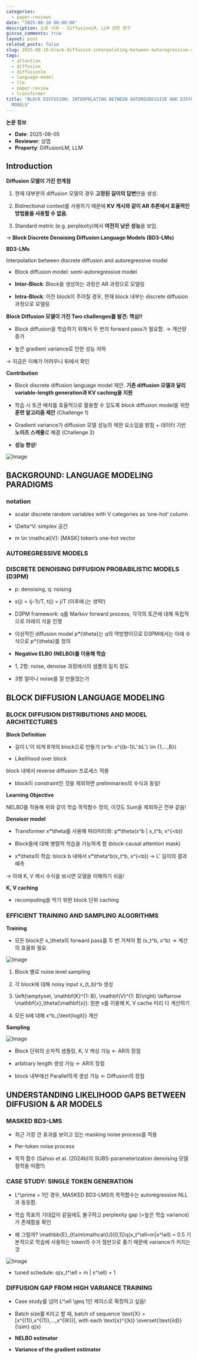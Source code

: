 ```yaml
---
categories:
  - paper-reviews
date: "2025-08-10 00:00:00"
description: 논문 리뷰 - DiffusionLM, LLM 관련 연구
giscus_comments: true
layout: post
related_posts: false
slug: 2025-08-10-block-diffusion-interpolating-between-autoregressive-and-diffusion-language
tags:
  - attention
  - diffusion
  - diffusionlm
  - language-model
  - llm
  - paper-review
  - transformer
title: "BLOCK DIFFUSION: INTERPOLATING BETWEEN AUTOREGRESSIVE AND DIFFUSION LANGUAGE
  MODELS"
---
```


**논문 정보**

- **Date**: 2025-08-05
- **Reviewer**: 상엽
- **Property**: DiffusionLM, LLM

## Introduction

**Diffusion 모델이 가진 한계점**

1. 현재 대부분의 diffusion 모델의 경우 **고정된 길이의 답변**만을 생성.

1. Bidirectional context를 사용하기 때문에 **KV 캐시와 같이 AR 추론에서 효율적인 방법들을 사용할 수 없음**.

1. Standard metric (e.g. perplexity)에서 **여전히 낮은 성능**을 보임.

→ **Block Discrete Denoising Diffusion Language Models (BD3-LMs)**

**BD3-LMs**

Interpolation between discrete diffusion and autoregressive model

- Block diffusion model: semi-autoregressive model

- **Inter-Block**: Block을 생성하는 과정은 AR 과정으로 모델링

- **Intra-Block**: 이전 block이 주어질 경우, 현재 block 내부는 discrete diffusion 과정으로 모델링

**Block Diffusion 모델이 가진 Two challenges를 발견: 핵심!!**

- Block diffusion을 학습하기 위해서 두 번의 forward pass가 필요함. → 계산량 증가

- 높은 gradient variance로 인한 성능 저하

→ 지금은 이해가 어려우니 뒤에서 확인

**Contribution**

- Block discrete diffusion language model 제안. **기존 diffusion 모델과 달리 variable-length generation과 KV caching을 지원**

- 학습 시 토큰 배치를 효율적으로 활용할 수 있도록 block diffusion model을 위한 **훈련 알고리즘 제안** (Challenge 1)

- Gradient variance가 diffusion 모델 성능의 제한 요소임을 밝힘 + 데이터 기반 **노이즈 스케줄**로 해결 (Challenge 2)

- **성능 향상**!

![Image](https://prod-files-secure.s3.us-west-2.amazonaws.com/3acbc979-3f43-48f4-8683-229c6104ec76/45b8f6de-b2b2-47cc-ac8b-8d268aa97e24/image.png?X-Amz-Algorithm=AWS4-HMAC-SHA256&X-Amz-Content-Sha256=UNSIGNED-PAYLOAD&X-Amz-Credential=ASIAZI2LB466R27ZVFKX%2F20250810%2Fus-west-2%2Fs3%2Faws4_request&X-Amz-Date=20250810T105949Z&X-Amz-Expires=3600&X-Amz-Security-Token=IQoJb3JpZ2luX2VjEJr%2F%2F%2F%2F%2F%2F%2F%2F%2F%2FwEaCXVzLXdlc3QtMiJGMEQCIGh3%2FVK8MxTZGWx8EIBPmzCC5B9Ex0Tk3YZUSo3qieJ0AiAF76nYDUcXmMJxHcjpA3wWo6J0DMA7AzOJDqmdCd1GdiqIBAjT%2F%2F%2F%2F%2F%2F%2F%2F%2F%2F8BEAAaDDYzNzQyMzE4MzgwNSIM6vTN%2FFvE7Q0qm3efKtwDoyRuNj8qCRSyr1D14k3QpH06%2BTqB1NJDMawNN%2Fd3eftUsqQMWsBUHlPW4fS7IZjzzsxfXyzTywvEGNXzOacqhROjhhqwIEHcQmuEzva%2Fq7sr93JFgFylhZNH5i6030B31Xrmy3QhFWx1ox%2BHmqyBwEvDp5fgDc3y0obpigKNRXJdQPnqk5BfkjeY%2B4z3pjbi9EzidjaW0Tgq5NWsoYiP%2BCql12BhwLFqnitpfIgAfwUIW1ga54TNzkYtm8BZIO3kA8BfobLJqGKsJ535ZeoBwII9VygJkhQVuQK7ToFr0re9yRxYUIjvu2wCZK7L89QVMHmGa1hWE1CD6zMz2RJziMDhNLOD2cbT%2BMaRDzP0ubhCrMQP5p5s7Fu6FhwOvKyh7xE0x3UUB6WgAI95izKGjf9nYb2gu1dufZ5iHcCUUcmErlAvM2fuPeZrNrw5zgHt6MTeJvU0T9XRCFrpT%2FM3cv8ZMfLPovzSSqm12eqSIQQCY1u%2BEkggeiklKUmowkQZIybTZfL2NiUVbRvsL6%2FsXCfY4iG%2BfCSl9kV4XQktZ7rgyzeiVBfsqM58ss1RtYvgohtBnEPkNbLMA%2FEDWXjlAwH29dZD9IvBTYTEBA6nmZ%2FCGeO33BuH%2FOvShbsw49PhxAY6pgEDK3W91VDJVlBdn20fWQTpstqSNvGyPdZ8A4z7%2BZRuMgND6myHrcaFSCQbeVvPvpt0sfYlo%2BwcXZOf1KenC1Itq1%2BOLMMD%2FQMYjBQIu8tJukAvzMAmw9sZxMd9x%2FBv9fbRAjhk9aHILudzdRO%2B8HNdfxWsYLTWnXmvvGA1NVxq5qkaIIEAmet7Tez8O7s51S18MeVQFYhtTZFOMCX06grZ5pIYrLUL&X-Amz-Signature=6ab3db514270a66f8b9e5246e2f9f7726e598f39f34b022dd6db71bb2b000c01&X-Amz-SignedHeaders=host&x-amz-checksum-mode=ENABLED&x-id=GetObject)

## BACKGROUND: LANGUAGE MODELING PARADIGMS

### **notation**

- scalar discrete random variables with V categories as ‘one-hot’ column

- \Delta^V: simplex 공간

- m \in \mathcal{V}: [MASK] token’s one-hot vector

### **AUTOREGRESSIVE MODELS**

### **DISCRETE DENOISING DIFFUSION PROBABILISTIC MODELS (D3PM)**

- p: denoising, q: noising

- s(j) = (j-1)/T, t(j) = j/T (이후에 j는 생략!)

- D3PM framework: q를 Markov forward process, 각각의 토큰에 대해 독립적으로 아래의 식을 진행

- 이상적인 diffusion model p*{\theta}는 q의 역방향이므로 D3PM에서는 아래 수식으로 p*{\theta}를 정의

- **Negative ELBO (NELBO)를 이용해 학습**

- 1, 2항: noise, denoise 과정에서의 샘플의 일치 정도

- 3항 얼마나 noise를 잘 만들었는가

## BLOCK DIFFUSION LANGUAGE MODELING

### BLOCK DIFFUSION DISTRIBUTIONS AND MODEL ARCHITECTURES

**Block Definition**

- 길이 L'이 되게 B개의 block으로 만들기 (x^b: x^{(b-1)L':bL'} \in \{1,...,B\})

- Likelihood over block

block 내에서 reverse diffusion 프로세스 적용

- block이 constraint인 것을 제외하면 preliminaries의 수식과 동일!

**Learning Objective**

NELBO를 적용해 위와 같이 학습 목적함수 정의, 이것도 Sum을 제외하곤 전부 같음!

**Denoiser model**

- Transformer x*\theta를 사용해 파라미터화: p*\theta(x^b | x_t^b, x^{<b})

- Block들에 대해 병렬적 학습을 가능하게 함 (block-causal attention mask)

- x*\theta의 학습: block b 내에서 x*\theta^b(x_t^b, x^{<b}) → L' 길이의 결과 예측

→ 아래 K, V 캐시 수식을 보시면 모델을 이해하기 쉬움!

**K, V caching**

- recomputing을 막기 위한 block 단위 caching

### EFFICIENT TRAINING AND SAMPLING ALGORITHMS

**Training**

- 모든 block은 x\_\theta의 forward pass를 두 번 거쳐야 함 (x_t^b, x^b) → 계산의 효율화 필요

![Image](https://prod-files-secure.s3.us-west-2.amazonaws.com/3acbc979-3f43-48f4-8683-229c6104ec76/eb4721a8-a676-45e2-b3f2-97af33df40a3/image.png?X-Amz-Algorithm=AWS4-HMAC-SHA256&X-Amz-Content-Sha256=UNSIGNED-PAYLOAD&X-Amz-Credential=ASIAZI2LB466R27ZVFKX%2F20250810%2Fus-west-2%2Fs3%2Faws4_request&X-Amz-Date=20250810T105949Z&X-Amz-Expires=3600&X-Amz-Security-Token=IQoJb3JpZ2luX2VjEJr%2F%2F%2F%2F%2F%2F%2F%2F%2F%2FwEaCXVzLXdlc3QtMiJGMEQCIGh3%2FVK8MxTZGWx8EIBPmzCC5B9Ex0Tk3YZUSo3qieJ0AiAF76nYDUcXmMJxHcjpA3wWo6J0DMA7AzOJDqmdCd1GdiqIBAjT%2F%2F%2F%2F%2F%2F%2F%2F%2F%2F8BEAAaDDYzNzQyMzE4MzgwNSIM6vTN%2FFvE7Q0qm3efKtwDoyRuNj8qCRSyr1D14k3QpH06%2BTqB1NJDMawNN%2Fd3eftUsqQMWsBUHlPW4fS7IZjzzsxfXyzTywvEGNXzOacqhROjhhqwIEHcQmuEzva%2Fq7sr93JFgFylhZNH5i6030B31Xrmy3QhFWx1ox%2BHmqyBwEvDp5fgDc3y0obpigKNRXJdQPnqk5BfkjeY%2B4z3pjbi9EzidjaW0Tgq5NWsoYiP%2BCql12BhwLFqnitpfIgAfwUIW1ga54TNzkYtm8BZIO3kA8BfobLJqGKsJ535ZeoBwII9VygJkhQVuQK7ToFr0re9yRxYUIjvu2wCZK7L89QVMHmGa1hWE1CD6zMz2RJziMDhNLOD2cbT%2BMaRDzP0ubhCrMQP5p5s7Fu6FhwOvKyh7xE0x3UUB6WgAI95izKGjf9nYb2gu1dufZ5iHcCUUcmErlAvM2fuPeZrNrw5zgHt6MTeJvU0T9XRCFrpT%2FM3cv8ZMfLPovzSSqm12eqSIQQCY1u%2BEkggeiklKUmowkQZIybTZfL2NiUVbRvsL6%2FsXCfY4iG%2BfCSl9kV4XQktZ7rgyzeiVBfsqM58ss1RtYvgohtBnEPkNbLMA%2FEDWXjlAwH29dZD9IvBTYTEBA6nmZ%2FCGeO33BuH%2FOvShbsw49PhxAY6pgEDK3W91VDJVlBdn20fWQTpstqSNvGyPdZ8A4z7%2BZRuMgND6myHrcaFSCQbeVvPvpt0sfYlo%2BwcXZOf1KenC1Itq1%2BOLMMD%2FQMYjBQIu8tJukAvzMAmw9sZxMd9x%2FBv9fbRAjhk9aHILudzdRO%2B8HNdfxWsYLTWnXmvvGA1NVxq5qkaIIEAmet7Tez8O7s51S18MeVQFYhtTZFOMCX06grZ5pIYrLUL&X-Amz-Signature=5cf63f629c543e86d11c4b3feac5c6a5a59d961072eb63d65d4268a5d1e9c165&X-Amz-SignedHeaders=host&x-amz-checksum-mode=ENABLED&x-id=GetObject)

1. Block 별로 noise level sampling

1. 각 block에 대해 noisy input x\_{t_b}^b 생성

1. \left(\emptyset, \mathbf{K}^{1: B}, \mathbf{V}^{1: B}\right) \leftarrow \mathbf{x}\_\theta(\mathbf{x}): 원본 x를 이용해 K, V cache 미리 다 계산하기

1. 모든 b에 대해 x^b\_{\text{logit}} 계산

**Sampling**

![Image](https://prod-files-secure.s3.us-west-2.amazonaws.com/3acbc979-3f43-48f4-8683-229c6104ec76/58c6f097-5e59-4fe3-ad19-c252725e2e29/image.png?X-Amz-Algorithm=AWS4-HMAC-SHA256&X-Amz-Content-Sha256=UNSIGNED-PAYLOAD&X-Amz-Credential=ASIAZI2LB466R27ZVFKX%2F20250810%2Fus-west-2%2Fs3%2Faws4_request&X-Amz-Date=20250810T105950Z&X-Amz-Expires=3600&X-Amz-Security-Token=IQoJb3JpZ2luX2VjEJr%2F%2F%2F%2F%2F%2F%2F%2F%2F%2FwEaCXVzLXdlc3QtMiJGMEQCIGh3%2FVK8MxTZGWx8EIBPmzCC5B9Ex0Tk3YZUSo3qieJ0AiAF76nYDUcXmMJxHcjpA3wWo6J0DMA7AzOJDqmdCd1GdiqIBAjT%2F%2F%2F%2F%2F%2F%2F%2F%2F%2F8BEAAaDDYzNzQyMzE4MzgwNSIM6vTN%2FFvE7Q0qm3efKtwDoyRuNj8qCRSyr1D14k3QpH06%2BTqB1NJDMawNN%2Fd3eftUsqQMWsBUHlPW4fS7IZjzzsxfXyzTywvEGNXzOacqhROjhhqwIEHcQmuEzva%2Fq7sr93JFgFylhZNH5i6030B31Xrmy3QhFWx1ox%2BHmqyBwEvDp5fgDc3y0obpigKNRXJdQPnqk5BfkjeY%2B4z3pjbi9EzidjaW0Tgq5NWsoYiP%2BCql12BhwLFqnitpfIgAfwUIW1ga54TNzkYtm8BZIO3kA8BfobLJqGKsJ535ZeoBwII9VygJkhQVuQK7ToFr0re9yRxYUIjvu2wCZK7L89QVMHmGa1hWE1CD6zMz2RJziMDhNLOD2cbT%2BMaRDzP0ubhCrMQP5p5s7Fu6FhwOvKyh7xE0x3UUB6WgAI95izKGjf9nYb2gu1dufZ5iHcCUUcmErlAvM2fuPeZrNrw5zgHt6MTeJvU0T9XRCFrpT%2FM3cv8ZMfLPovzSSqm12eqSIQQCY1u%2BEkggeiklKUmowkQZIybTZfL2NiUVbRvsL6%2FsXCfY4iG%2BfCSl9kV4XQktZ7rgyzeiVBfsqM58ss1RtYvgohtBnEPkNbLMA%2FEDWXjlAwH29dZD9IvBTYTEBA6nmZ%2FCGeO33BuH%2FOvShbsw49PhxAY6pgEDK3W91VDJVlBdn20fWQTpstqSNvGyPdZ8A4z7%2BZRuMgND6myHrcaFSCQbeVvPvpt0sfYlo%2BwcXZOf1KenC1Itq1%2BOLMMD%2FQMYjBQIu8tJukAvzMAmw9sZxMd9x%2FBv9fbRAjhk9aHILudzdRO%2B8HNdfxWsYLTWnXmvvGA1NVxq5qkaIIEAmet7Tez8O7s51S18MeVQFYhtTZFOMCX06grZ5pIYrLUL&X-Amz-Signature=f4ea61d54bf2b7a7b469db57d5ce92b4eaf77a64dd7a53856f1540e57f0cbd0f&X-Amz-SignedHeaders=host&x-amz-checksum-mode=ENABLED&x-id=GetObject)

- Block 단위의 순차적 샘플링, K, V 캐싱 가능 ← AR의 장점

- arbitrary length 생성 가능 ← AR의 장점

- block 내부에선 Parallel하게 생성 가능 ← Diffusion의 장점

## UNDERSTANDING LIKELIHOOD GAPS BETWEEN DIFFUSION & AR MODELS

### MASKED BD3-LMS

- 최근 가장 큰 효과를 보이고 있는 masking noise process를 적용

- Per-token noise process

- 목적 함수 (Sahoo et al. (2024b)의 SUBS-parameterization denoising 모델 철학을 따름!!)

### CASE STUDY: SINGLE TOKEN GENERATION

- L^\prime = 1인 경우, MASKED BD3-LMS의 목적함수는 autoregressive NLL과 동등함.

- 학습 목표의 기대값이 같음에도 불구하고 perplexity gap (=높은 학습 variance)가 존재함을 확인

- 왜 그럴까? \mathbb{E}\_{t\sim\mathcal{U}[0,1]}q(x_t^\ell=m|x^\ell) = 0.5 기본적으로 학습에 사용하는 token의 수가 절반으로 줄기 때문에 variance가 커지는 것

![Image](https://prod-files-secure.s3.us-west-2.amazonaws.com/3acbc979-3f43-48f4-8683-229c6104ec76/700e7811-3ef0-4009-9169-95751d4f79aa/image.png?X-Amz-Algorithm=AWS4-HMAC-SHA256&X-Amz-Content-Sha256=UNSIGNED-PAYLOAD&X-Amz-Credential=ASIAZI2LB466R27ZVFKX%2F20250810%2Fus-west-2%2Fs3%2Faws4_request&X-Amz-Date=20250810T105950Z&X-Amz-Expires=3600&X-Amz-Security-Token=IQoJb3JpZ2luX2VjEJr%2F%2F%2F%2F%2F%2F%2F%2F%2F%2FwEaCXVzLXdlc3QtMiJGMEQCIGh3%2FVK8MxTZGWx8EIBPmzCC5B9Ex0Tk3YZUSo3qieJ0AiAF76nYDUcXmMJxHcjpA3wWo6J0DMA7AzOJDqmdCd1GdiqIBAjT%2F%2F%2F%2F%2F%2F%2F%2F%2F%2F8BEAAaDDYzNzQyMzE4MzgwNSIM6vTN%2FFvE7Q0qm3efKtwDoyRuNj8qCRSyr1D14k3QpH06%2BTqB1NJDMawNN%2Fd3eftUsqQMWsBUHlPW4fS7IZjzzsxfXyzTywvEGNXzOacqhROjhhqwIEHcQmuEzva%2Fq7sr93JFgFylhZNH5i6030B31Xrmy3QhFWx1ox%2BHmqyBwEvDp5fgDc3y0obpigKNRXJdQPnqk5BfkjeY%2B4z3pjbi9EzidjaW0Tgq5NWsoYiP%2BCql12BhwLFqnitpfIgAfwUIW1ga54TNzkYtm8BZIO3kA8BfobLJqGKsJ535ZeoBwII9VygJkhQVuQK7ToFr0re9yRxYUIjvu2wCZK7L89QVMHmGa1hWE1CD6zMz2RJziMDhNLOD2cbT%2BMaRDzP0ubhCrMQP5p5s7Fu6FhwOvKyh7xE0x3UUB6WgAI95izKGjf9nYb2gu1dufZ5iHcCUUcmErlAvM2fuPeZrNrw5zgHt6MTeJvU0T9XRCFrpT%2FM3cv8ZMfLPovzSSqm12eqSIQQCY1u%2BEkggeiklKUmowkQZIybTZfL2NiUVbRvsL6%2FsXCfY4iG%2BfCSl9kV4XQktZ7rgyzeiVBfsqM58ss1RtYvgohtBnEPkNbLMA%2FEDWXjlAwH29dZD9IvBTYTEBA6nmZ%2FCGeO33BuH%2FOvShbsw49PhxAY6pgEDK3W91VDJVlBdn20fWQTpstqSNvGyPdZ8A4z7%2BZRuMgND6myHrcaFSCQbeVvPvpt0sfYlo%2BwcXZOf1KenC1Itq1%2BOLMMD%2FQMYjBQIu8tJukAvzMAmw9sZxMd9x%2FBv9fbRAjhk9aHILudzdRO%2B8HNdfxWsYLTWnXmvvGA1NVxq5qkaIIEAmet7Tez8O7s51S18MeVQFYhtTZFOMCX06grZ5pIYrLUL&X-Amz-Signature=5bdf4d742efc53fad469b072da9b4ab09540645608e2412ecab16ef2e7f8b9c3&X-Amz-SignedHeaders=host&x-amz-checksum-mode=ENABLED&x-id=GetObject)

- tuned schedule: q(x_t^\ell = m | x^\ell) = 1

### DIFFUSION GAP FROM HIGH VARIANCE TRAINING

- Case study를 넘어 L^\ell \geq 1인 케이스로 확장하고 싶음!

- Batch size를 K라고 할 때, batch of sequence \text{X} = [x^{(1)},x^{(1)},...,x^{(K)}], with each \text{x}^{(k)} \overset{\text{iid}}{\sim} q(x)

- **NELBO estimator**

- **Variance of the gradient estimator**
